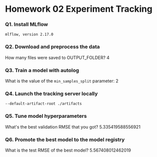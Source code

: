 # Homework 02 Experiment Tracking

### Q1. Install MLflow
```
mlflow, version 2.17.0
```
### Q2. Download and preprocess the data

How many files were saved to OUTPUT_FOLDER? 4

### Q3. Train a model with autolog

What is the value of the `min_samples_split` parameter: 2

### Q4. Launch the tracking server locally

```
--default-artifact-root ./artifacts
```

### Q5. Tune model hyperparameters

What's the best validation RMSE that you got?  5.335419588556921


### Q6. Promote the best model to the model registry

What is the test RMSE of the best model? 5.567408012462019